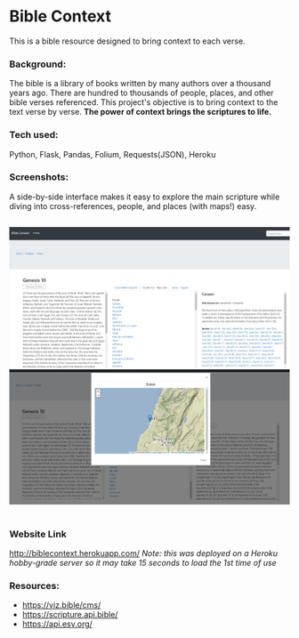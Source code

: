 # Bible Context 

This is a bible resource designed to bring context to each verse.

### Background:
The bible is a library of books written by many authors over a thousand years ago. There are hundred to thousands of people, places, and other bible verses referenced. 
This project's objective is to bring context to the text verse by verse. **The power of context brings the scriptures to life.** 

### Tech used:
  Python, Flask, Pandas, Folium, Requests(JSON), Heroku
  
### Screenshots: 
A side-by-side interface makes it easy to explore the main scripture while diving into cross-references, people, and places (with maps!) easy.
##
![alt_text](/images/1.jpg)
![alt_text](/images/2.jpg)
 #
### Website Link
http://biblecontext.herokuapp.com/
*Note: this was deployed on a Heroku hobby-grade server so it may take 15 seconds to load the 1st time of use*

### Resources:
 - https://viz.bible/cms/
 - https://scripture.api.bible/  
 - https://api.esv.org/
